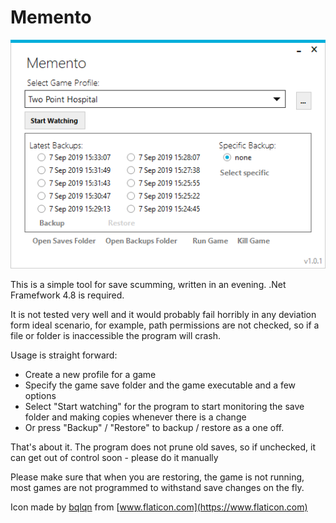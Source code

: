 # Memento

![Main UI](Images/main01.png)

This is a simple tool for save scumming, written in an evening. .Net Framefwork 4.8 is required.

It is not tested very well and it would probably fail horribly in any deviation form ideal scenario, for example, path permissions are not checked, so if a file or folder is inaccessible the program will crash.

Usage is straight forward:

- Create a new profile for a game
- Specify the game save folder and the game executable and a few options
- Select "Start watching" for the program to start monitoring the save folder and making copies whenever there is a change
- Or press "Backup" / "Restore" to backup / restore as a one off.

That's about it. The program does not prune old saves, so if unchecked, it can get out of control soon - please do it manually

Please make sure that when you are restoring, the game is not running, most games are not programmed to withstand save changes on the fly.

Icon made by [bqlqn](https://www.flaticon.com/authors/bqlqn) from [www.flaticon.com](https://www.flaticon.com)
